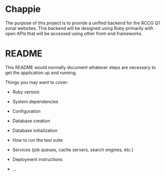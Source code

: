 # Chappie



The purpose of this project is to provide a unified backend for the RCCG Q1 zonal websites. This backend will be designed using Ruby primarily with open APIs that will be accessed using other front-end frameworks.

# README

This README would normally document whatever steps are necessary to get the
application up and running.

Things you may want to cover:

* Ruby version

* System dependencies

* Configuration

* Database creation

* Database initialization

* How to run the test suite

* Services (job queues, cache servers, search engines, etc.)

* Deployment instructions

* ...

